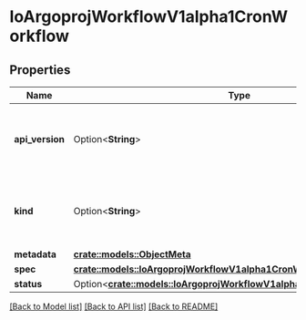# IoArgoprojWorkflowV1alpha1CronWorkflow

## Properties

Name | Type | Description | Notes
------------ | ------------- | ------------- | -------------
**api_version** | Option<**String**> | APIVersion defines the versioned schema of this representation of an object. Servers should convert recognized schemas to the latest internal value, and may reject unrecognized values. More info: https://git.io.k8s.community/contributors/devel/sig-architecture/api-conventions.md#resources | [optional]
**kind** | Option<**String**> | Kind is a string value representing the REST resource this object represents. Servers may infer this from the endpoint the client submits requests to. Cannot be updated. In CamelCase. More info: https://git.io.k8s.community/contributors/devel/sig-architecture/api-conventions.md#types-kinds | [optional]
**metadata** | [**crate::models::ObjectMeta**](ObjectMeta.md) |  | 
**spec** | [**crate::models::IoArgoprojWorkflowV1alpha1CronWorkflowSpec**](io.argoproj.workflow.v1alpha1.CronWorkflowSpec.md) |  | 
**status** | Option<[**crate::models::IoArgoprojWorkflowV1alpha1CronWorkflowStatus**](io.argoproj.workflow.v1alpha1.CronWorkflowStatus.md)> |  | [optional]

[[Back to Model list]](../README.md#documentation-for-models) [[Back to API list]](../README.md#documentation-for-api-endpoints) [[Back to README]](../README.md)


